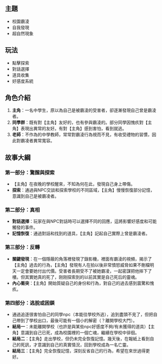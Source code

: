 ## 主題
- 校園霸淩
- 自我發現
- 超自然現象

## 玩法
- 點擊探索
- 對話選擇
- 道具收集
- 好感度系統

## 角色介紹
1. **主角**：一名中學生，原以為自己是被霸淩的受害者，卻逐漸發現自己曾是霸淩者。
2. **同學群**：既有對【主角】友好的，也有參與霸淩的。部分同學因愧疚對【主角】表現出異常的友好。有對【主角】感到害怕，看到就逃。
3. **老師**：不作為的中學教師，常常對霸淩行為視而不見，有收受禮物的習慣，因此對霸凌者異常寬容。

## 故事大綱
### 第一部分：驚醒與探索
- 【主角】在夜晚的學校醒來，不知為何在此，發現自己身上帶傷。
- **探索**：通過與NPC交談和探索學校的不同區域，【主角】慢慢恢復部分記憶，意識到自己是被霸凌者。

### 第二部分：真相
- **對話選擇**：玩家在與NPC對話時可以選擇不同的回應，這將影響好感度和可能觸發的事件。
- **記憶恢復**：通過對話和找到的道具，【主角】記起自己實際上曾是霸淩者。

### 第三部分：反轉
- **關鍵發現**：在一個隱蔽的角落裡發現了錄影機，裡面有霸淩的視頻，揭示了【主角】過去的行為，【主角】發現有人在拍以後非常憤怒威脅如果不刪檔明天一定會要她付出代價。受害者長期受不了被她霸凌，一起密謀把他摔下了樓。但其實她真的死了，刚刚探索到的以前其實是自己死后的靈魂。
- **內心衝突**：【主角】開始質疑自己的身份和行為，對自己的過去感到震驚和愧疚。

### 第四部分：逃脫或困鎖
- 通過追逐很害怕自己的同學npc（本能往學校外逃），追到盡頭不見了，但把自己帶到了學校出口，最後可能有一個小的解密（？離開學校大門）。
- **結局一**：未能離開學校（也許是與某些npc好感度不夠/有未獲得的道具）【主角】意識到自己已死，成為校園裡的一個亡魂，繼續在學校中徘徊。
- **結局二**：【主角】走出學校，但仍未完全恢復記憶。幾天後，在報紙上看到自己的死訊，才意識到自己的真實情況，回到學校成為一名亡靈。
- **結局三**：【主角】完全恢復記憶，深刻反省自己的行為，希望在來世過得更好。
